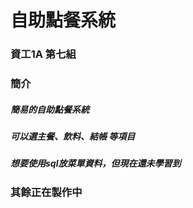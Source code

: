 # 自助點餐系統
### 資工1A 第七組

### 簡介
##### 簡易的自助點餐系統
##### 可以選主餐、飲料、結帳 等項目
##### 想要使用sql放菜單資料，但現在還未學習到

### 其餘正在製作中




